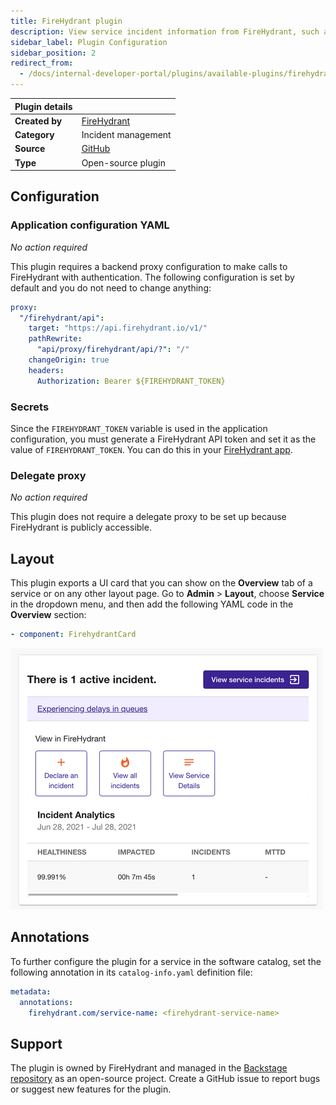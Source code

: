```yaml
---
title: FireHydrant plugin
description: View service incident information from FireHydrant, such as active incidents and incident metrics.
sidebar_label: Plugin Configuration
sidebar_position: 2
redirect_from:
  - /docs/internal-developer-portal/plugins/available-plugins/firehydrant
---
```


| Plugin details |                                                                                            |
| -------------- | ------------------------------------------------------------------------------------------ |
| **Created by** | [FireHydrant](https://firehydrant.com/)                                                    |
| **Category**   | Incident management                                                                        |
| **Source**     | [GitHub](https://github.com/backstage/community-plugins/tree/main/workspaces/firehydrant/plugins/firehydrant) |
| **Type**       | Open-source plugin                                                                         |

## Configuration

### Application configuration YAML

_No action required_

This plugin requires a backend proxy configuration to make calls to FireHydrant with authentication. The following configuration is set by default and you do not need to change anything:

```yaml
proxy:
  "/firehydrant/api":
    target: "https://api.firehydrant.io/v1/"
    pathRewrite:
      "api/proxy/firehydrant/api/?": "/"
    changeOrigin: true
    headers:
      Authorization: Bearer ${FIREHYDRANT_TOKEN}
```

### Secrets

Since the `FIREHYDRANT_TOKEN` variable is used in the application configuration, you must generate a FireHydrant API token and set it as the value of `FIREHYDRANT_TOKEN`. You can do this in your [FireHydrant app](https://app.firehydrant.io/organizations/bots).

### Delegate proxy

_No action required_

This plugin does not require a delegate proxy to be set up because FireHydrant is publicly accessible.

## Layout

This plugin exports a UI card that you can show on the **Overview** tab of a service or on any other layout page. Go to **Admin** > **Layout**, choose **Service** in the dropdown menu, and then add the following YAML code in the **Overview** section:

```yaml
- component: FirehydrantCard
```

![](./static/firehydrant_plugin_screenshot.png)

## Annotations

To further configure the plugin for a service in the software catalog, set the following annotation in its `catalog-info.yaml` definition file:

```yaml
metadata:
  annotations:
    firehydrant.com/service-name: <firehydrant-service-name>
```

## Support

The plugin is owned by FireHydrant and managed in the [Backstage repository](https://github.com/backstage/community-plugins/tree/main/workspaces/firehydrant/plugins/firehydrant) as an open-source project. Create a GitHub issue to report bugs or suggest new features for the plugin.
